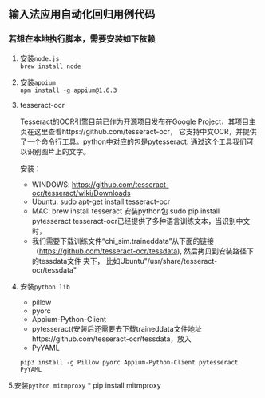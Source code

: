 ## 输入法应用自动化回归用例代码

### 若想在本地执行脚本，需要安装如下依赖
1. 安装`node.js`  
	`brew install node`  
2. 安装`appium`  
    `npm install -g appium@1.6.3`
3. tesseract-ocr

    Tesseract的OCR引擎目前已作为开源项目发布在Google Project，其项目主页在这里查看https://github.com/tesseract-ocr，
    它支持中文OCR，并提供了一个命令行工具。python中对应的包是pytesseract. 通过这个工具我们可以识别图片上的文字。

    安装：
    * WINDOWS: https://github.com/tesseract-ocr/tesseract/wiki/Downloads
    * Ubuntu: sudo apt-get install tesseract-ocr
    * MAC: brew install tesseract  安装python包 sudo pip install pytesseract  tesseract-ocr已经提供了多种语言训练文本，当识别中文时，
    * 我们需要下载训练文件“chi_sim.traineddata”从下面的链接（https://github.com/tesseract-ocr/tessdata), 然后拷贝到安装路径下的tessdata文件 夹下，
    比如Ubuntu"/usr/share/tesseract-ocr/tessdata"
4. 安装`python lib`
	* pillow
	* pyorc
	* Appium-Python-Client
	* pytesseract(安装后还需要去下载traineddata文件地址https://github.com/tesseract-ocr/tessdata，放入
    * PyYAML

    `pip3 install -g Pillow pyorc Appium-Python-Client pytesseract PyYAML`

5.安装`python mitmproxy`
    * pip install mitmproxy